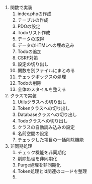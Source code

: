 1. 関数で実装
   1. index.phpの作成
   2. テーブルの作成
   3. PDOの設定
   4. Todoリスト作成
   5. データの取得
   6. データのHTMLへの埋め込み
   7. Todoの追加
   8. CSRF対策
   9. 設定の切り出し
   10. 関数を別ファイルにまとめる
   11. チェックボックスの処理
   12. Todoの削除
   13. 全体のスタイルを整える
2. クラスで実装
   1. Utilsクラスへの切り出し
   2. Tokenクラスへの切り出し
   3. Databaseクラスへの切り出し
   4. Todoクラスへの切り出し
   5. クラスの自動読み込みの設定
   6. 名前空間の設定
   7. チェックした項目の一括削除機能
3. 非同期処理
   1. チェック機能を非同期化
   2. 削除処理を非同期化
   3. Purge処理を非同期化
   4. Token処理とid関連のコードを整理
   5. 